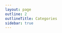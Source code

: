 ```yaml
---
layout: page
outline: 2
outlineTitle: Categories
sidebar: true
---
```


<script setup>
import { data } from './icons.data.ts'
import { data as categoriesData } from './categories.data.ts'
import PageContainer from '../.vitepress/theme/components/PageContainer.vue'
import IconsCategoryOverview from '../.vitepress/theme/components/icons/IconsCategoryOverview.vue'
import useIconsWithExternalLibs from '~/.vitepress/theme/composables/useIconsWithExternalLibs'

const icons = useIconsWithExternalLibs(data.icons)
</script>

<div class="VPDoc content">
  <PageContainer>
    <IconsCategoryOverview
      :categories="categoriesData.categories"
      :icons="icons"
      :iconCategories="categoriesData.iconCategories"
    />
  </PageContainer>
</div>
